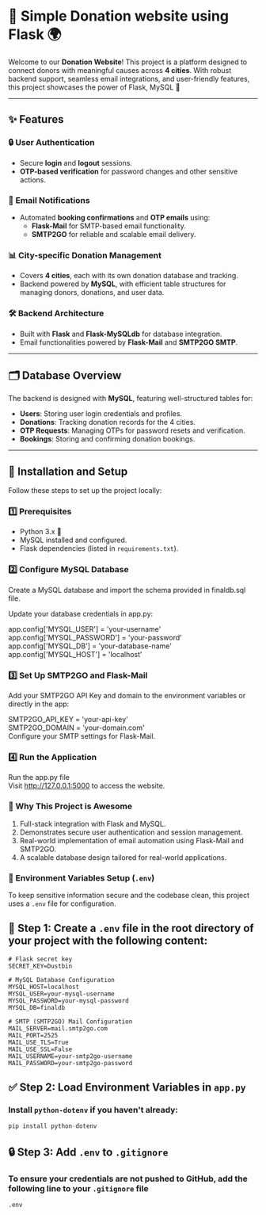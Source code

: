 # 🌟 Simple Donation website using Flask 🌍

Welcome to our **Donation Website**! This project is a platform designed to connect donors with meaningful causes across **4 cities**. With robust backend support, seamless email integrations, and user-friendly features, this project showcases the power of Flask, MySQL 🚀

---

## ✨ Features

### 🔒 User Authentication
- Secure **login** and **logout** sessions.  
- **OTP-based verification** for password changes and other sensitive actions.  

### 📧 Email Notifications
- Automated **booking confirmations** and **OTP emails** using:
  - **Flask-Mail** for SMTP-based email functionality.  
  - **SMTP2GO** for reliable and scalable email delivery.  

### 📊 City-specific Donation Management
- Covers **4 cities**, each with its own donation database and tracking.  
- Backend powered by **MySQL**, with efficient table structures for managing donors, donations, and user data.

### 🛠️ Backend Architecture
- Built with **Flask** and **Flask-MySQLdb** for database integration.  
- Email functionalities powered by **Flask-Mail** and **SMTP2GO SMTP**.

---

## 🗂️ Database Overview

The backend is designed with **MySQL**, featuring well-structured tables for:

- **Users**: Storing user login credentials and profiles.  
- **Donations**: Tracking donation records for the 4 cities.  
- **OTP Requests**: Managing OTPs for password resets and verification.  
- **Bookings**: Storing and confirming donation bookings.  

---

## 🚀 Installation and Setup

Follow these steps to set up the project locally:  

### 1️⃣ Prerequisites
- Python 3.x 🐍  
- MySQL installed and configured.  
- Flask dependencies (listed in `requirements.txt`).  



### 2️⃣ Configure MySQL Database
Create a MySQL database and import the schema provided in finaldb.sql file.<br>

Update your database credentials in app.py:<br>

app.config['MYSQL_USER'] = 'your-username'<br>
app.config['MYSQL_PASSWORD'] = 'your-password'<br>
app.config['MYSQL_DB'] = 'your-database-name'<br>
app.config['MYSQL_HOST'] = 'localhost'


### 3️⃣ Set Up SMTP2GO and Flask-Mail
Add your SMTP2GO API Key and domain to the environment variables or directly in the app:

SMTP2GO_API_KEY = 'your-api-key'<br>
SMTP2GO_DOMAIN = 'your-domain.com'<br>
Configure your SMTP settings for Flask-Mail.<br>

### 4️⃣ Run the Application
Run the app.py file <br>
Visit http://127.0.0.1:5000 to access the website.

### 🌟 Why This Project is Awesome
1. Full-stack integration with Flask and MySQL.
2. Demonstrates secure user authentication and session management.
3. Real-world implementation of email automation using Flask-Mail and SMTP2GO.
4. A scalable database design tailored for real-world applications.

### 📁 Environment Variables Setup (`.env`)

To keep sensitive information secure and the codebase clean, this project uses a `.env` file for configuration.

## 📝 Step 1: Create a `.env` file in the root directory of your project with the following content:

```env
# Flask secret key
SECRET_KEY=Dustbin

# MySQL Database Configuration
MYSQL_HOST=localhost
MYSQL_USER=your-mysql-username
MYSQL_PASSWORD=your-mysql-password
MYSQL_DB=finaldb

# SMTP (SMTP2GO) Mail Configuration
MAIL_SERVER=mail.smtp2go.com
MAIL_PORT=2525
MAIL_USE_TLS=True
MAIL_USE_SSL=False
MAIL_USERNAME=your-smtp2go-username
MAIL_PASSWORD=your-smtp2go-password

```

## ✅ Step 2: Load Environment Variables in `app.py`

### Install `python-dotenv` if you haven't already:

```python
pip install python-dotenv
```

## 🔒 Step 3: Add `.env` to `.gitignore`

### To ensure your credentials are not pushed to GitHub, add the following line to your `.gitignore` file

```gitignore
.env
```
